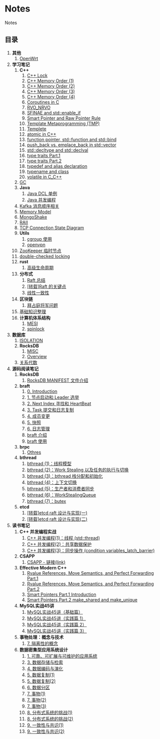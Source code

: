 # Notes
Notes

## 目录
1. **其他**
    1. [OpenWrt](./其他/OpenWrt.md)
1. **学习笔记**
    1. **C++**
        1. [C++ Lock](./学习笔记/C++/C++%20Lock.md)
        1. [C++ Memory Order (1)](./学习笔记/C++/C++%20Memory%20Order%20(1).md)
        1. [C++ Memory Order (2)](./学习笔记/C++/C++%20Memory%20Order%20(2).md)
        1. [C++ Memory Order (3)](./学习笔记/C++/C++%20Memory%20Order%20(3).md)
        1. [C++ Memory Order (4)](./学习笔记/C++/C++%20Memory%20Order%20(4).md)
        1. [Coroutines in C](./学习笔记/C++/Coroutines%20in%20C.md)
        1. [RVO_NRVO](./学习笔记/C++/RVO_NRVO.md)
        1. [SFINAE and std::enable_if](./学习笔记/C++/SFINAE%20and%20std::enable_if.md)
        1. [Smart Pointer and Raw Pointer Rule](./学习笔记/C++/Smart%20Pointer%20and%20Raw%20Pointer%20Rule.md)
        1. [Template Metaprogramming (TMP)](./学习笔记/C++/Template%20Metaprogramming%20(TMP).md)
        1. [Templete](./学习笔记/C++/Templete.md)
        1. [atomic in C++](./学习笔记/C++/atomic%20in%20C++.md)
        1. [function pointer, std::function and std::bind](./学习笔记/C++/function%20pointer,%20std::function%20and%20std::bind.md)
        1. [push_back vs. emplace_back in std::vector](./学习笔记/C++/push_back%20vs.%20emplace_back%20in%20std::vector.md)
        1. [std::decltype and std::declval](./学习笔记/C++/std::decltype%20and%20std::declval.md)
        1. [type traits Part.1](./学习笔记/C++/type%20traits%20Part.1.md)
        1. [type traits Part.2](./学习笔记/C++/type%20traits%20Part.2.md)
        1. [typedef and alias declaration](./学习笔记/C++/typedef%20and%20alias%20declaration.md)
        1. [typename and class](./学习笔记/C++/typename%20and%20class.md)
        1. [volatile in C_C++](./学习笔记/C++/volatile%20in%20C_C++.md)
    1. [GC](./学习笔记/GC.md)
    1. **Java**
        1. [Java DCL 单例](./学习笔记/Java/Java%20DCL%20单例.md)
        1. [Java 并发编程](./学习笔记/Java/Java%20并发编程.md)
    1. [Kafka 消息顺序相关](./学习笔记/Kafka%20消息顺序相关.md)
    1. [Memory Model](./学习笔记/Memory%20Model.md)
    1. [MongoShake](./学习笔记/MongoShake.md)
    1. [RAII](./学习笔记/RAII.md)
    1. [TCP Connection State Diagram](./学习笔记/TCP%20Connection%20State%20Diagram.md)
    1. **Utils**
        1. [cgroup 使用](./学习笔记/Utils/cgroup%20使用.md)
        1. [openvpn](./学习笔记/Utils/openvpn.md)
    1. [ZooKeeper 临时节点](./学习笔记/ZooKeeper%20临时节点.md)
    1. [double-checked locking](./学习笔记/double-checked%20locking.md)
    1. **rust**
        1. [高级生命周期](./学习笔记/rust/高级生命周期.md)
    1. **分布式**
        1. [Raft 总结](./学习笔记/分布式/Raft%20总结.md)
        1. [[转载]Raft 的关键点](./学习笔记/分布式/[转载]Raft%20的关键点.md)
        1. [线性一致性](./学习笔记/分布式/线性一致性.md)
    1. **区块链**
        1. [拜占庭将军问题](./学习笔记/区块链/拜占庭将军问题.md)
    1. [基础知识整理](./学习笔记/基础知识整理.md)
    1. **计算机体系结构**
        1. [MESI](./学习笔记/计算机体系结构/MESI.md)
        1. [spinlock](./学习笔记/计算机体系结构/spinlock.md)
1. **数据库**
    1. [ISOLATION](./数据库/ISOLATION.md)
    1. **RocksDB**
        1. [MISC](./数据库/RocksDB/MISC.md)
        1. [Overview](./数据库/RocksDB/Overview.md)
    1. [关系代数](./数据库/关系代数.md)
1. **源码阅读笔记**
    1. **RocksDB**
        1. [RocksDB MANIFEST 文件介绍](./源码阅读笔记/RocksDB/RocksDB%20MANIFEST%20文件介绍.md)
    1. **braft**
        1. [0. Introduction](./源码阅读笔记/braft/0.%20Introduction.md)
        1. [1. 节点启动和 Leader 选举](./源码阅读笔记/braft/1.%20节点启动和%20Leader%20选举.md)
        1. [2. Next Index 寻找和 HeartBeat](./源码阅读笔记/braft/2.%20Next%20Index%20寻找和%20HeartBeat.md)
        1. [3. Task 提交和日志复制](./源码阅读笔记/braft/3.%20Task%20提交和日志复制.md)
        1. [4. 成员变更](./源码阅读笔记/braft/4.%20成员变更.md)
        1. [5. 快照](./源码阅读笔记/braft/5.%20快照.md)
        1. [6. 日志管理](./源码阅读笔记/braft/6.%20日志管理.md)
        1. [braft 介绍](./源码阅读笔记/braft/braft%20介绍.md)
        1. [braft 使用](./源码阅读笔记/braft/braft%20使用.md)
    1. **brpc**
        1. [Othres](./源码阅读笔记/brpc/Othres.md)
    1. **bthread**
        1. [bthread (1)：线程模型](./源码阅读笔记/bthread/bthread%20(1)：线程模型.md)
        1. [bthread (2)：Work Stealing 以及任务的执行与切换](./源码阅读笔记/bthread/bthread%20(2)：Work%20Stealing%20以及任务的执行与切换.md)
        1. [bthread (3)：bthread 栈分配和初始化](./源码阅读笔记/bthread/bthread%20(3)：bthread%20栈分配和初始化.md)
        1. [bthread (4)：上下文切换](./源码阅读笔记/bthread/bthread%20(4)：上下文切换.md)
        1. [bthread (5)：生产者和消费者同步](./源码阅读笔记/bthread/bthread%20(5)：生产者和消费者同步.md)
        1. [bthread (6)：WorkStealingQueue](./源码阅读笔记/bthread/bthread%20(6)：WorkStealingQueue.md)
        1. [bthread (7)：butex](./源码阅读笔记/bthread/bthread%20(7)：butex.md)
    1. **etcd**
        1. [[转载]etcd raft 设计与实现(一)](./源码阅读笔记/etcd/[转载]etcd%20raft%20设计与实现(一).md)
        1. [[转载]etcd raft 设计与实现(二)](./源码阅读笔记/etcd/[转载]etcd%20raft%20设计与实现(二).md)
1. **读书笔记**
    1. **C++ 并发编程实战**
        1. [C++ 并发编程(1)：线程 (std::thread)](./读书笔记/C++%20并发编程实战/C++%20并发编程(1)：线程%20(std::thread).md)
        1. [C++ 并发编程(2)：共享数据保护](./读书笔记/C++%20并发编程实战/C++%20并发编程(2)：共享数据保护.md)
        1. [C++ 并发编程(3)：同步操作 (condition variables_latch_barrier)](./读书笔记/C++%20并发编程实战/C++%20并发编程(3)：同步操作%20(condition%20variables_latch_barrier).md)
    1. **CSAPP**
        1. [CSAPP - 链接(link)](./读书笔记/CSAPP/CSAPP%20-%20链接(link).md)
    1. **Effective Modern C++**
        1. [Rvalue References, Move Semantics, and Perfect Forwarding Part.1](./读书笔记/Effective%20Modern%20C++/Rvalue%20References,%20Move%20Semantics,%20and%20Perfect%20Forwarding%20Part.1.md)
        1. [Rvalue References, Move Semantics, and Perfect Forwarding Part.2](./读书笔记/Effective%20Modern%20C++/Rvalue%20References,%20Move%20Semantics,%20and%20Perfect%20Forwarding%20Part.2.md)
        1. [Smart Pointers Part.1 Introduction](./读书笔记/Effective%20Modern%20C++/Smart%20Pointers%20Part.1%20Introduction.md)
        1. [Smart Pointers Part.2 make_shared and make_unique](./读书笔记/Effective%20Modern%20C++/Smart%20Pointers%20Part.2%20make_shared%20and%20make_unique.md)
    1. **MySQL实战45讲**
        1. [MySQL实战45讲（基础篇）](./读书笔记/MySQL实战45讲/MySQL实战45讲（基础篇）.md)
        1. [MySQL实战45讲（实践篇 1）](./读书笔记/MySQL实战45讲/MySQL实战45讲（实践篇%201）.md)
        1. [MySQL实战45讲（实践篇 2）](./读书笔记/MySQL实战45讲/MySQL实战45讲（实践篇%202）.md)
        1. [MySQL实战45讲（实践篇 3）](./读书笔记/MySQL实战45讲/MySQL实战45讲（实践篇%203）.md)
    1. **事物处理：概念与技术**
        1. [7. 隔离性的概念](./读书笔记/事物处理：概念与技术/7.%20隔离性的概念.md)
    1. **数据密集型应用系统设计**
        1. [1. 可靠、可扩展与可维护的应用系统](./读书笔记/数据密集型应用系统设计/1.%20可靠、可扩展与可维护的应用系统.md)
        1. [3. 数据存储与检索](./读书笔记/数据密集型应用系统设计/3.%20数据存储与检索.md)
        1. [4. 数据编码与演化](./读书笔记/数据密集型应用系统设计/4.%20数据编码与演化.md)
        1. [5. 数据复制(1)](./读书笔记/数据密集型应用系统设计/5.%20数据复制(1).md)
        1. [5. 数据复制(2)](./读书笔记/数据密集型应用系统设计/5.%20数据复制(2).md)
        1. [6. 数据分区](./读书笔记/数据密集型应用系统设计/6.%20数据分区.md)
        1. [7. 事物(1)](./读书笔记/数据密集型应用系统设计/7.%20事物(1).md)
        1. [7. 事物(2)](./读书笔记/数据密集型应用系统设计/7.%20事物(2).md)
        1. [7. 事物(3)](./读书笔记/数据密集型应用系统设计/7.%20事物(3).md)
        1. [8. 分布式系统的挑战(1)](./读书笔记/数据密集型应用系统设计/8.%20分布式系统的挑战(1).md)
        1. [8. 分布式系统的挑战(2)](./读书笔记/数据密集型应用系统设计/8.%20分布式系统的挑战(2).md)
        1. [9. 一致性与共识(1)](./读书笔记/数据密集型应用系统设计/9.%20一致性与共识(1).md)
        1. [9. 一致性与共识(2)](./读书笔记/数据密集型应用系统设计/9.%20一致性与共识(2).md)

